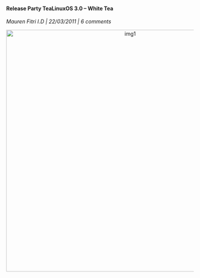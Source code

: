 #### Release Party TeaLinuxOS 3.0 – White Tea
_Mauren Fitri I.D | 22/03/2011 | 6 comments_
<p align="center">
	<img src="./posts/2011-03-22-release-party-tealinuxos-3-0-white-tea/192324_1696380009595_1240698631_31637233_8376511_o.jpg" height="650px" alt="img1">
</p> 